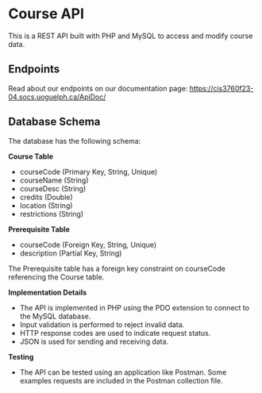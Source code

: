 
# Course API

This is a REST API built with PHP and MySQL to access and modify course data. 

## Endpoints

Read about our endpoints on our documentation page: https://cis3760f23-04.socs.uoguelph.ca/ApiDoc/

## Database Schema

The database has the following schema:

**Course Table**

- courseCode (Primary Key, String, Unique)
- courseName (String)
- courseDesc (String)
- credits (Double)
- location (String)
- restrictions (String)

**Prerequisite Table** 

- courseCode (Foreign Key, String, Unique) 
- description (Partial Key, String)

The Prerequisite table has a foreign key constraint on courseCode referencing the Course table.

**Implementation Details**

- The API is implemented in PHP using the PDO extension to connect to the MySQL database.
- Input validation is performed to reject invalid data.
- HTTP response codes are used to indicate request status.
- JSON is used for sending and receiving data.

**Testing**

- The API can be tested using an application like Postman. Some examples requests are included in the Postman collection file.